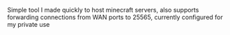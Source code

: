 Simple tool I made quickly to host minecraft servers,
also supports forwarding connections from WAN ports to 25565, currently configured for my private use
